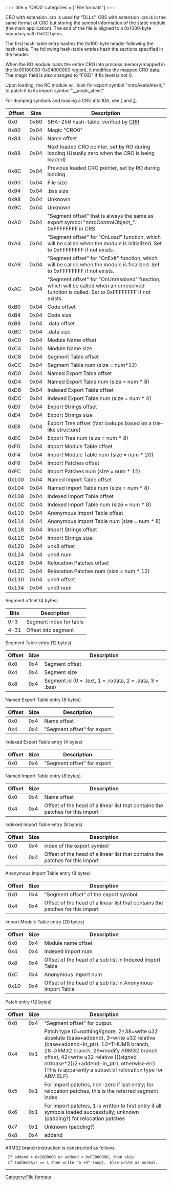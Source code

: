 +++
title = 'CRO0'
categories = ["File formats"]
+++

CRO with extension .cro is used for "DLLs". CRS with extension .crs is
in the same format of CRO but storing the symbol information of the
static module (the main application). The end of the file is aligned to
a 0x1000-byte boundary with 0xCC bytes.

The first hash-table entry hashes the 0x100-byte header following the
hash-table. The following hash-table entries hash the sections specified
in the header.

When the RO module loads the entire CRO into process memory(mapped in
the 0x00100000-0x04000000 region), it modifies the mapped CRO data. The
magic field is also changed to "FIXD" if fix level is not 0.

Upon loading, the RO module will look for export symbol
"nnroAeabiAtexit_" to patch it to its import symbol "__aeabi_atexit".

For dumping symbols and loading a CRO into IDA, see
[1](https://github.com/plutooo/ctr/) and
[2](https://github.com/wwylele/IDA_plugin_CRO).

| Offset | Size | Description                                                                                                                                |
|--------|------|--------------------------------------------------------------------------------------------------------------------------------------------|
| 0x0    | 0x80 | SHA-256 hash-table, verified by [CRR](CRR0 "wikilink")                                                                                     |
| 0x80   | 0x04 | Magic "CRO0"                                                                                                                               |
| 0x84   | 0x04 | Name offset                                                                                                                                |
| 0x88   | 0x04 | Next loaded CRO pointer, set by RO during loading (Usually zero when the CRO is being loaded)                                              |
| 0x8C   | 0x04 | Previous loaded CRO pointer, set by RO during loading                                                                                      |
| 0x90   | 0x04 | File size                                                                                                                                  |
| 0x94   | 0x04 | .bss size                                                                                                                                  |
| 0x98   | 0x04 | Unknown                                                                                                                                    |
| 0x9C   | 0x04 | Unknown                                                                                                                                    |
| 0xA0   | 0x04 | "Segment offset" that is always the same as export symbol "nnroControlObject_". 0xFFFFFFFF in CRS                                         |
| 0xA4   | 0x04 | "Segment offset" for "OnLoad" function, which will be called when the module is initialized. Set to 0xFFFFFFFF if not exists.              |
| 0xA8   | 0x04 | "Segment offset" for "OnExit" function, which will be called when the module is finalized. Set to 0xFFFFFFFF if not exists.                |
| 0xAC   | 0x04 | "Segment offset" for "OnUnresolved" function, which will be called when an unresolved function is called. Set to 0xFFFFFFFF if not exists. |
| 0xB0   | 0x04 | Code offset                                                                                                                                |
| 0xB4   | 0x04 | Code size                                                                                                                                  |
| 0xB8   | 0x04 | .data offset                                                                                                                               |
| 0xBC   | 0x04 | .data size                                                                                                                                 |
| 0xC0   | 0x04 | Module Name offset                                                                                                                         |
| 0xC4   | 0x04 | Module Name size                                                                                                                           |
| 0xC8   | 0x04 | Segment Table offset                                                                                                                       |
| 0xCC   | 0x04 | Segment Table num (size = num\*12)                                                                                                         |
| 0xD0   | 0x04 | Named Export Table offset                                                                                                                  |
| 0xD4   | 0x04 | Named Export Table num (size = num \* 8)                                                                                                   |
| 0xD8   | 0x04 | Indexed Export Table offset                                                                                                                |
| 0xDC   | 0x04 | Indexed Export Table num (size = num \* 4)                                                                                                 |
| 0xE0   | 0x04 | Export Strings offset                                                                                                                      |
| 0xE4   | 0x04 | Export Strings size                                                                                                                        |
| 0xE8   | 0x04 | Export Tree offset (fast lookups based on a trie-like structure)                                                                           |
| 0xEC   | 0x04 | Export Tree num (size = num \* 8)                                                                                                          |
| 0xF0   | 0x04 | Import Module Table offset                                                                                                                 |
| 0xF4   | 0x04 | Import Module Table num (size = num \* 20)                                                                                                 |
| 0xF8   | 0x04 | Import Patches offset                                                                                                                      |
| 0xFC   | 0x04 | Import Patches num (size = num \* 12)                                                                                                      |
| 0x100  | 0x04 | Named Import Table offset                                                                                                                  |
| 0x104  | 0x04 | Named Import Table num (size = num \* 8)                                                                                                   |
| 0x108  | 0x04 | Indexed Import Table offset                                                                                                                |
| 0x10C  | 0x04 | Indexed Import Table num (size = num \* 8)                                                                                                 |
| 0x110  | 0x04 | Anonymous Import Table offset                                                                                                              |
| 0x114  | 0x04 | Anonymous Import Table num (size = num \* 8)                                                                                               |
| 0x118  | 0x04 | Import Strings offset                                                                                                                      |
| 0x11C  | 0x04 | Import Strings size                                                                                                                        |
| 0x120  | 0x04 | unk8 offset                                                                                                                                |
| 0x124  | 0x04 | unk8 num                                                                                                                                   |
| 0x128  | 0x04 | Relocation Patches offset                                                                                                                  |
| 0x12C  | 0x04 | Relocation Patches num (size = num \* 12)                                                                                                  |
| 0x130  | 0x04 | unk9 offset                                                                                                                                |
| 0x134  | 0x04 | unk9 num                                                                                                                                   |

Segment offset (4 bytes)

| Bits | Description             |
|------|-------------------------|
| 0-3  | Segment index for table |
| 4-31 | Offset into segment     |

Segment Table entry (12 bytes)

| Offset | Size | Description                                              |
|--------|------|----------------------------------------------------------|
| 0x0    | 0x4  | Segment offset                                           |
| 0x4    | 0x4  | Segment size                                             |
| 0x8    | 0x4  | Segment id (0 = .text, 1 = .rodata, 2 = .data, 3 = .bss) |

Named Export Table entry (8 bytes)

| Offset | Size | Description                 |
|--------|------|-----------------------------|
| 0x0    | 0x4  | Name offset                 |
| 0x4    | 0x4  | "Segment offset" for export |

Indexed Export Table entry (4 bytes)

| Offset | Size | Description                 |
|--------|------|-----------------------------|
| 0x0    | 0x4  | "Segment offset" for export |

Named Import Table entry (8 bytes)

| Offset | Size | Description                                                                   |
|--------|------|-------------------------------------------------------------------------------|
| 0x0    | 0x4  | Name offset                                                                   |
| 0x4    | 0x4  | Offset of the head of a linear list that contains the patches for this import |

Indexed Import Table entry (8 bytes)

| Offset | Size | Description                                                                   |
|--------|------|-------------------------------------------------------------------------------|
| 0x0    | 0x4  | index of the export symbol                                                    |
| 0x4    | 0x4  | Offset of the head of a linear list that contains the patches for this import |

Anonymous Import Table entry (8 bytes)

| Offset | Size | Description                                                                   |
|--------|------|-------------------------------------------------------------------------------|
| 0x0    | 0x4  | "Segment offset" of the export symbol                                         |
| 0x4    | 0x4  | Offset of the head of a linear list that contains the patches for this import |

Import Module Table entry (20 bytes)

| Offset | Size | Description                                                |
|--------|------|------------------------------------------------------------|
| 0x0    | 0x4  | Module name offset                                         |
| 0x4    | 0x4  | Indexed import num                                         |
| 0x8    | 0x4  | Offset of the head of a sub list in Indexed Import Table   |
| 0xC    | 0x4  | Anonymous import num                                       |
| 0x10   | 0x4  | Offset of the head of a sub list in Anonymous Import Table |

Patch entry (12 bytes)

| Offset | Size | Description                                                                                                                                                                                                                                                                                                                 |
|--------|------|-----------------------------------------------------------------------------------------------------------------------------------------------------------------------------------------------------------------------------------------------------------------------------------------------------------------------------|
| 0x0    | 0x4  | "Segment offset" for output.                                                                                                                                                                                                                                                                                                |
| 0x4    | 0x1  | Patch type (0=nothing/ignore, 2=38=write u32 absolute (base+addend), 3=write u32 relative (base+addend-in_ptr), 10=THUMB branch, 28=ARM32 branch, 29=modify ARM32 branch offset, 42=write u32 relative (((signed int)base\*2)/2+addend-in_ptr), otherwise err) (This is apparently a subset of relocation type for ARM ELF) |
| 0x5    | 0x1  | For import patches, non-zero if last entry; for relocation patches, this is the referred segment index                                                                                                                                                                                                                      |
| 0x6    | 0x1  | For import patches, 1 is written to first entry if all symbols loaded successfully; unknown (padding?) for relocation patches                                                                                                                                                                                               |
| 0x7    | 0x1  | Unknown (padding?)                                                                                                                                                                                                                                                                                                          |
| 0x8    | 0x4  | addend                                                                                                                                                                                                                                                                                                                      |

ARM32 branch instruction is constructed as follows:

` If addend > 0x2000000 or addend < 0xFE000000, then skip.`
` If (addend&1) == 1 then write "b +4" (nop).`
` Else write as normal.`

------------------------------------------------------------------------

[Category:File formats](Category:File_formats "wikilink")